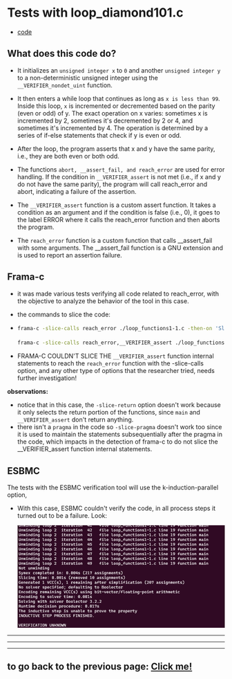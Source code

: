 # **Tests with loop_diamond101.c**

-   [code](/tests/loop_tests/loop_diamond1-1/diamond_1-1.c)

## **What does this code do?**
- It initializes an `unsigned integer x` to `0` and another `unsigned integer y` to a non-deterministic unsigned integer using the `__VERIFIER_nondet_uint` function.

- It then enters a while loop that continues as long as `x is less than 99`. Inside this loop, `x` is incremented or decremented based on the parity (even or odd) of y. The exact operation on x varies: sometimes x is incremented by 2, sometimes it's decremented by 2 or 4, and sometimes it's incremented by 4. The operation is determined by a series of if-else statements that check if y is even or odd.

- After the loop, the program asserts that x and y have the same parity, i.e., they are both even or both odd.

- The functions `abort, __assert_fail, and reach_error` are used for error handling. If the condition in `__VERIFIER_assert` is not met (i.e., if x and y do not have the same parity), the program will call reach_error and abort, indicating a failure of the assertion.

- The `__VERIFIER_assert` function is a custom assert function. It takes a condition as an argument and if the condition is false (i.e., 0), it goes to the label ERROR where it calls the reach_error function and then aborts the program.

- The `reach_error` function is a custom function that calls __assert_fail with some arguments. The __assert_fail function is a GNU extension and is used to report an assertion failure.
  
## **Frama-c**

-   it was made various tests verifying all code related to reach_error, with the objective to analyze the behavior of the tool in this case.
-   the commands to slice the code:
-   ```bash
    frama-c -slice-calls reach_error ./loop_functions1-1.c -then-on 'Slicing export' -set-project-as-default -print -then -print -ocode ./functions_1-1-sliced.c

    frama-c -slice-calls reach_error,__VERIFIER_assert ./loop_functions1-1.c -then-on 'Slicing export' -set-project-as-default -print -then -print -ocode ./functions_1-1-sliced.c

    ```
    
  - FRAMA-C COULDN'T SLICE THE `__VERIFIER_assert` function internal statements to reach the `reach_error` function with the -slice-calls option, and any other type of options that the researcher tried, needs further investigation!


**observations:**

-   notice that in this case, the `-slice-return` option doesn't work because it only selects the return portion of the functions, since `main` and `__VERIFIER_assert` don't return anything.
-   there isn't a `pragma` in the code so `-slice-pragma` doesn't work too since it is used to maintain the statements subsequentially after the pragma in the code, which impacts in the detection of frama-c to do not slice the __VERIFIER_assert function internal statements.

## **ESBMC**
The tests with the ESBMC verification tool will use the k-induction-parallel option, 

- With this case, ESBMC couldn't verify the code, in all process steps it turned out to be a failure. Look:
       
  ![terminal output](../../../materials/imgs/loop-functions1-1-kinduction.png)

        
---

---

---

## to go back to the previous page: [Click me!](../../../README.md)
